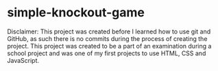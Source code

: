 # simple-knockout-game
Disclaimer: This project was created before I learned how to use git and GitHub, as such there is no commits during the process of creating the project. This project was created to be a part of an examination during a school project and was one of my first projects to use HTML, CSS and JavaScript.
